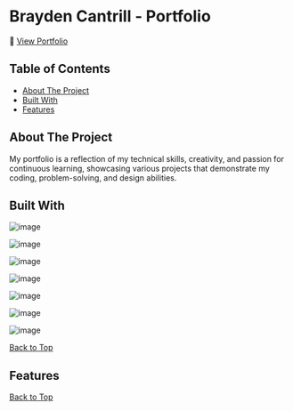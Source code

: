 # Brayden Cantrill - Portfolio

🔗 [View Portfolio](https://brayden-cantrill-portfolio.netlify.app/)

## Table of Contents
- [About The Project](#about-the-project)
- [Built With](#built-with)
- [Features](#features)

## About The Project
My portfolio is a reflection of my technical skills, creativity, and passion for continuous learning, showcasing various projects that demonstrate my coding, problem-solving, and design abilities.

## Built With
![image](https://img.shields.io/badge/HTML5-E34F26?style=for-the-badge&logo=html5&logoColor=white)

![image](https://img.shields.io/badge/CSS3-1572B6?style=for-the-badge&logo=css3&logoColor=white)

![image](https://img.shields.io/badge/JavaScript-323330?style=for-the-badge&logo=javascript&logoColor=F7DF1E)

![image](https://img.shields.io/badge/Webpack-8DD6F9?style=for-the-badge&logo=Webpack&logoColor=white)

![image](https://img.shields.io/badge/React-20232A?style=for-the-badge&logo=react&logoColor=61DAFB)

![image](https://img.shields.io/badge/Node%20js-339933?style=for-the-badge&logo=nodedotjs&logoColor=white)

![image](https://img.shields.io/badge/Framer-black?style=for-the-badge&logo=framer&logoColor=blue)

[Back to Top](#brayden-cantrill-portfolio)

## Features

[Back to Top](#brayden-cantrill-portfolio)
